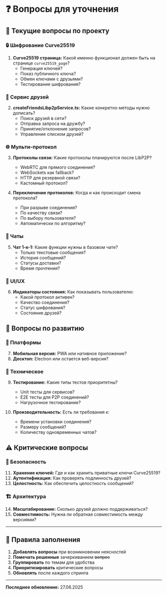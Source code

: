 # ❓ Вопросы для уточнения

## 🤔 Текущие вопросы по проекту

### 🔒 Шифрование Curve25519
1. **Curve25519 страница:** Какой именно функционал должен быть на странице `curve25519_page`?
   - Генерация ключей?
   - Показ публичного ключа?
   - Обмен ключами с друзьями?
   - Тестирование шифрования?

### 👥 Сервис друзей
2. **createFriendsLibp2pService.ts:** Какие конкретно методы нужно дописать?
   - Поиск друзей в сети?
   - Отправка запроса на дружбу?
   - Принятие/отклонение запросов?
   - Управление списком друзей?

### 🌐 Мульти-протокол
3. **Протоколы связи:** Какие протоколы планируются после LibP2P?
   - WebRTC для прямого соединения?
   - WebSockets как fallback?
   - HTTP для резервной связи?
   - Кастомный протокол?

4. **Переключение протоколов:** Когда и как происходит смена протокола?
   - При разрыве соединения?
   - По качеству связи?
   - По выбору пользователя?
   - Автоматически по алгоритму?

### 💬 Чаты
5. **Чат 1-к-1:** Какие функции нужны в базовом чате?
   - Только текстовые сообщения?
   - История сообщений?
   - Статусы доставки?
   - Время прочтения?

### 🎨 UI/UX
6. **Индикаторы состояния:** Как показывать пользователю:
   - Какой протокол активен?
   - Качество соединения?
   - Статус шифрования?
   - Состояние друзей?

## 🚀 Вопросы по развитию

### 📱 Платформы
7. **Мобильная версия:** PWA или нативное приложение?
8. **Десктоп:** Electron или остается веб-версия?

### 🔧 Техническое
9. **Тестирование:** Какие типы тестов приоритетны?
   - Unit тесты для сервисов?
   - E2E тесты для P2P соединений?
   - Нагрузочное тестирование?

10. **Производительность:** Есть ли требования к:
    - Времени установки соединения?
    - Размеру сообщений?
    - Количеству одновременных чатов?

## ⚠️ Критические вопросы

### 🔐 Безопасность
11. **Хранение ключей:** Где и как хранить приватные ключи Curve25519?
12. **Аутентификация:** Как проверять подлинность друзей?
13. **Целостность:** Как обеспечить целостность сообщений?

### 🏗️ Архитектура
14. **Масштабирование:** Сколько друзей должно поддерживаться?
15. **Совместимость:** Нужна ли обратная совместимость между версиями?

---

## 📝 Правила заполнения

1. **Добавлять вопросы** при возникновении неясностей
2. **Помечать решенные** зачеркиванием ~~вопрос~~
3. **Группировать** по темам для удобства
4. **Приоритизировать** критические вопросы
5. **Обновлять** после каждого спринта

---
**Последнее обновление:** 27.06.2025
